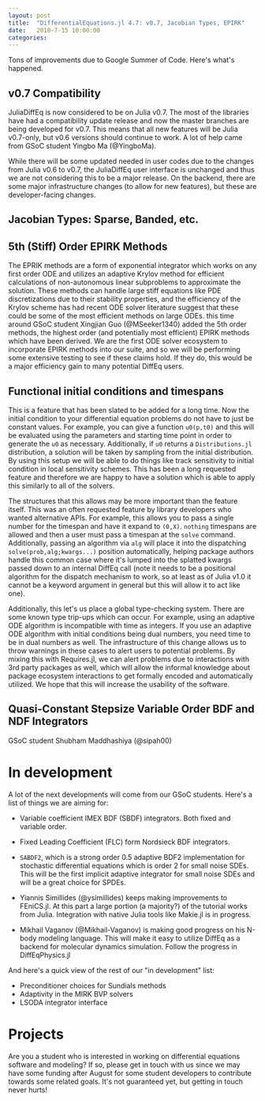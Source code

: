 ```yaml
---
layout: post
title:  "DifferentialEquations.jl 4.7: v0.7, Jacobian Types, EPIRK"
date:   2018-7-15 10:00:00
categories:
---
```


Tons of improvements due to Google Summer of Code. Here's what's happened.

## v0.7 Compatibility

JuliaDiffEq is now considered to be on Julia v0.7. The most of the libraries
have had a compatibility update release and now the master branches are being
developed for v0.7. This means that all new features will be Julia v0.7-only,
but v0.6 versions should continue to work. A lot of help came from GSoC student
Yingbo Ma (@YingboMa).

While there will be some updated needed in user codes due to the changes from
Julia v0.6 to v0.7, the JuliaDiffEq user interface is unchanged and thus we
are not considering this to be a major release. On the backend, there are some
major infrastructure changes (to allow for new features), but these are
developer-facing changes.

## Jacobian Types: Sparse, Banded, etc.

## 5th (Stiff) Order EPIRK Methods

The EPRIK methods are a form of exponential integrator which works on
any first order ODE and utilizes an adaptive Krylov method for efficient
calculations of non-autonomous linear subproblems to approximate the solution.
These methods can handle large stiff equations like PDE discretizations due to
their stability properties, and the efficiency of the Krylov scheme has had
recent ODE solver literature suggest that these could be some of the most
efficient methods on large ODEs. this time around GSoC student Xingjian Guo
(@MSeeker1340) added the 5th order methods, the highest order (and potentially
most efficient) EPIRK methods which have been derived. We are the first ODE
solver ecosystem to incorporate EPIRK methods  into our suite, and so we will
be performing some extensive testing to see if these claims hold. If they do,
this would be a major efficiency gain to many potential DiffEq users.

## Functional initial conditions and timespans

This is a feature that has been slated to be added for a long time. Now the initial
condition to your differential equation problems do not have to just be constant
values. For example, you can give a function `u0(p,t0)` and this will be evaluated
using the parameters and starting time point in order to generate the `u0` as
necessary. Additionally, if `u0` returns a `Distributions.jl` distribution, a solution
will be taken by sampling from the initial distribution. By using this setup we
will be able to do things like track sensitivity to initial condition in local
sensitivity schemes. This has been a long requested feature and therefore we
are happy to have a solution which is able to apply this similarly to all of the
solvers.

The structures that this allows may be more important than the feature itself.
This was an often requested feature by library developers who wanted alternative
APIs. For example, this allows you to pass a single number for the timespan
and have it expand to `(0,X)`. `nothing` timespans are allowed and then a
user must pass a timespan at the `solve` command. Additionally, passing an
algorithm via `alg` will place it into the dispatching `solve(prob,alg;kwargs...)`
position automatically, helping package authors handle this common case where
it's lumped into the splatted kwargs passed down to an internal DiffEq call
(note it needs to be a positional algorithm for the dispatch mechanism to work,
so at least as of Julia v1.0 it cannot be a keyword argument in general but
this will allow it to act like one).

Additionally, this let's us place a global type-checking system. There are some
known type trip-ups which can occur. For example, using an adaptive ODE
algorithm is incompatible with time as integers. If you use an adaptive ODE
algorithm with initial conditions being dual numbers, you need time to be
in dual numbers as well. The infrastructure of this change allows us to throw
warnings in these cases to alert users to potential problems. By mixing this
with Requires.jl, we can alert problems due to interactions with 3rd party
packages as well, which will allow the informal knowledge about package ecosystem
interactions to get formally encoded and automatically utilized. We hope that
this will increase the usability of the software.

## Quasi-Constant Stepsize Variable Order BDF and NDF Integrators

GSoC student Shubham Maddhashiya (@sipah00)

# In development

A lot of the next developments will come from our GSoC students. Here's a list
of things we are aiming for:

- Variable coefficient IMEX BDF (SBDF) integrators. Both fixed and variable order.

- Fixed Leading Coefficient (FLC) form Nordsieck BDF integrators.

- `SABDF2`, which is a strong order 0.5 adaptive BDF2 implementation for
  stochastic differential equations which is order 2 for small noise SDEs.
  This will be the first implicit adaptive integrator for small noise SDEs and
  will be a great choice for SPDEs.

- Yiannis Simillides (@ysimillides) keeps making improvements to FEniCS.jl. At
  this part a large portion (a majority?) of the tutorial works from Julia.
  Integration with native Julia tools like Makie.jl is in progress.

- Mikhail Vaganov (@Mikhail-Vaganov) is making good progress on his N-body
  modeling language. This will make it easy to utilize DiffEq as a backend
  for molecular dynamics simulation. Follow the progress in DiffEqPhysics.jl

And here's a quick view of the rest of our "in development" list:

- Preconditioner choices for Sundials methods
- Adaptivity in the MIRK BVP solvers
- LSODA integrator interface

# Projects

Are you a student who is interested in working on differential equations software
and modeling? If so, please get in touch with us since we may have some funding
after August for some student developers to contribute towards some related goals.
It's not guaranteed yet, but getting in touch never hurts!
